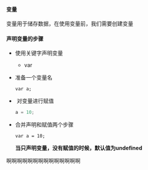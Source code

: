 #### 变量

变量用于储存数据，在使用变量前，我们需要创建变量

#### 声明变量的步骤

- 使用关键字声明变量

  - var

- 准备一个变量名

  ```
  var a;
  ```

-  对变量进行赋值

  ```javascript
  a = 10;
  ```

- 合并声明和赋值两个步骤

  ```
  var a = 10;
  ```

  **当只声明变量，没有赋值的时候，默认值为undefined**

啊啊啊啊啊啊啊啊啊啊啊啊啊啊